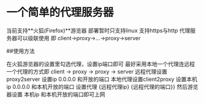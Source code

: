 # 一个简单的代理服务器

当前支持**火狐(Firefox)**游览器
部署暂时只支持linux
支持https与http
代理服务器可以级联使用
即 client->proxy->...->proxy->server

##使用方法

在火狐游览器的设置里勾选代理，设置ip端口即可
最好采用本地一个代理连远程一个代理的方式即
client -> proxy -> proxy -> server
远程代理设置proxy2server
设置ip 0.0.0.0 和开放的端口
本地代理设置client2proxy
设置本机ip 0.0.0.0 和本机开放的端口
设置代理 {远程代理ip} {远程代理的端口}}
然后游览器设置 本机ip 和本机开放的端口即可上网


